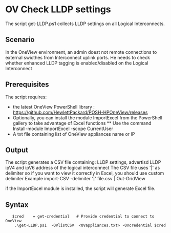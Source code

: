 # OV Check LLDP settings

The script get-LLDP.ps1 collects LLDP settings on all Logical Interconnects.

## Scenario
In the OneView environment, an admin doest not remote connections to external swicthes from Interconnect uplink ports.
He needs to check whether enhanced LLDP tagging is enabled/disabled on the Logical Interconnect

## Prerequisites
The  script requires:
   * the latest OneView PowerShell library : https://github.com/HewlettPackard/POSH-HPOneView/releases
   * Optionally, you can install the module ImportExcel from the PowerShell gallery to take advantage of Excel functions 
     ** Use the command Install-module ImportExcel -scope CurrentUser 
   * A txt file containing list of OneView appliances name or IP


## Output
The script generates a CSV file containing: LLDP settings, advertisd LLDP ipV4 and ipV6 address of the logical interconnect
The CSV file uses '|' as delimiter so if you want to view it correctly in Excel, you should use custom delimiter
Example
import-CSV -delimiter '|' file.csv | Out-GridView

if the ImportExcel module is installed, the script will generate Excel file.


## Syntax

```
   $cred    = get-credential   # Provide credential to connect to OneView
    .\get-LLDP.ps1  -OVlistCSV  <OVappliances.txt> -OVcredential $cred 

```

    
